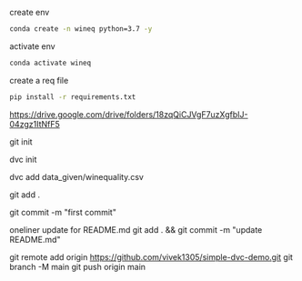 create env

```bash
conda create -n wineq python=3.7 -y
```

activate env
```bash
conda activate wineq
```

create a req file
```bash
pip install -r requirements.txt
```

https://drive.google.com/drive/folders/18zqQiCJVgF7uzXgfbIJ-04zgz1ItNfF5

git init

dvc init

dvc add data_given/winequality.csv

git add .

git commit -m "first commit"

oneliner update for README.md
git add . && git commit -m "update README.md"

git remote add origin https://github.com/vivek1305/simple-dvc-demo.git
git branch -M main
git push origin main



